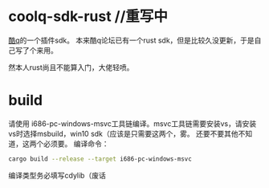 # coolq-sdk-rust //重写中

[酷q](http://cqp.cc)的一个插件sdk。
本来酷q论坛已有一个rust sdk，但是比较久没更新，于是自己写了个来用。

然本人rust尚且不能算入门，大佬轻喷。

# build
请使用 i686-pc-windows-msvc工具链编译。msvc工具链需要安装vs，请安装vs时选择msbuild，win10 sdk（应该是只需要这两个，雾。 还要不要其他不知道，这两个必须要。
编译命令：
```bash
cargo build --release --target i686-pc-windows-msvc
```
编译类型务必填写cdylib（废话

